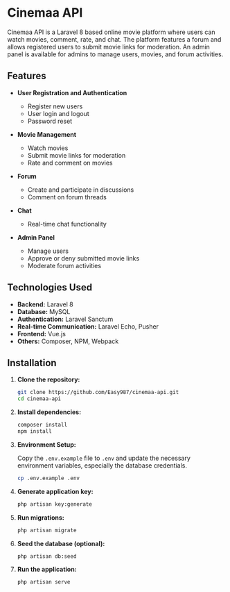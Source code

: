 # Cinemaa API

Cinemaa API is a Laravel 8 based online movie platform where users can watch movies, comment, rate, and chat. The platform features a forum and allows registered users to submit movie links for moderation. An admin panel is available for admins to manage users, movies, and forum activities.

## Features

- **User Registration and Authentication**
  - Register new users
  - User login and logout
  - Password reset

- **Movie Management**
  - Watch movies
  - Submit movie links for moderation
  - Rate and comment on movies

- **Forum**
  - Create and participate in discussions
  - Comment on forum threads

- **Chat**
  - Real-time chat functionality

- **Admin Panel**
  - Manage users
  - Approve or deny submitted movie links
  - Moderate forum activities

## Technologies Used

- **Backend:** Laravel 8
- **Database:** MySQL
- **Authentication:** Laravel Sanctum
- **Real-time Communication:** Laravel Echo, Pusher
- **Frontend:** Vue.js
- **Others:** Composer, NPM, Webpack

## Installation

1. **Clone the repository:**

    ```bash
    git clone https://github.com/Easy987/cinemaa-api.git
    cd cinemaa-api
    ```

2. **Install dependencies:**

    ```bash
    composer install
    npm install
    ```

3. **Environment Setup:**

    Copy the `.env.example` file to `.env` and update the necessary environment variables, especially the database credentials.

    ```bash
    cp .env.example .env
    ```

4. **Generate application key:**

    ```bash
    php artisan key:generate
    ```

5. **Run migrations:**

    ```bash
    php artisan migrate
    ```

6. **Seed the database (optional):**

    ```bash
    php artisan db:seed
    ```

7. **Run the application:**

    ```bash
    php artisan serve
    ```
